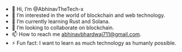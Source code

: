- 👋 Hi, I’m @AbhinavTheTech-x
- 👀 I’m interested in the world of blockchain and web technology.
- 🌱 I’m currently learning Rust and Solana.
- 💞️ I’m looking to collaborate on blockchain.
- 📫 How to reach me abhinavbhardwaj711@gmail.com.
- ⚡ Fun fact: I want to learn as much technology as humanly possible.

<!---
AbhinavTheTech-x/AbhinavTheTech-x is a ✨ special ✨ repository because its `README.md` (this file) appears on your GitHub profile.
You can click the Preview link to take a look at your changes.
--->
